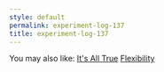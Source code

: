 ```yaml
---
style: default
permalink: experiment-log-137
title: experiment-log-137
---
```

You may also like:
[It's All True](http://scp-wiki.net/this-is-the-real-life)
[Flexibility](http://scp-wiki.net/flexibility)